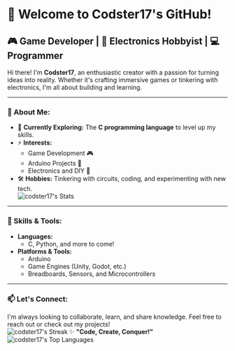 # 👋 Welcome to Codster17's GitHub!  

## 🎮 Game Developer | 🔧 Electronics Hobbyist | 💻 Programmer  

Hi there! I'm **Codster17**, an enthusiastic creator with a passion for turning ideas into reality. Whether it's crafting immersive games or tinkering with electronics, I'm all about building and learning.  

---

### 🚀 About Me:  
- 🌱 **Currently Exploring:** The **C programming language** to level up my skills.  
- ⚡ **Interests:**  
  - Game Development 🎮  
  - Arduino Projects 🤖  
  - Electronics and DIY 🔌  
- 🛠️ **Hobbies:** Tinkering with circuits, coding, and experimenting with new tech.  
![codster17's Stats](https://github-readme-stats.vercel.app/api?username=codster17&theme=dracula&show_icons=true&hide_border=false&count_private=true)
---

### 🧰 Skills & Tools:  
- **Languages:**  
  - C, Python, and more to come!  
- **Platforms & Tools:**  
  - Arduino  
  - Game Engines (Unity, Godot, etc.)  
  - Breadboards, Sensors, and Microcontrollers  

---

### 📫 Let's Connect:  
I'm always looking to collaborate, learn, and share knowledge. Feel free to reach out or check out my projects!  
![codster17's Streak](https://github-readme-streak-stats.herokuapp.com/?user=codster17&theme=dracula&hide_border=false)
✨ **"Code, Create, Conquer!"**  
![codster17's Top Languages](https://github-readme-stats.vercel.app/api/top-langs/?username=codster17&theme=dracula&show_icons=true&hide_border=false&layout=compact)
